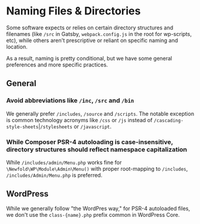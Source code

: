 # Naming Files & Directories

Some software expects or relies on certain directory structures and filenames (like `/src` in Gatsby, `webpack.config.js` in the root for wp-scripts, etc), while others aren't prescriptive or reliant on specific naming and location.

As a result, naming is pretty conditional, but we have some general preferences and more specific practices.

## General

### Avoid abbreviations like `/inc`, `/src` and `/bin`

We generally prefer `/includes`, `/source` and `/scripts`. The notable exception is common technology acronyms like `/css` or `/js` instead of `/cascading-style-sheets`|`/stylesheets` or `/javascript`.

### While Composer PSR-4 autoloading is case-insensitive, directory structures should reflect namespace capitalization

While `/includes/admin/Menu.php` works fine for `\Newfold\WP\Module\Admin\Menu()` with proper root-mapping to `/includes`, `/includes/Admin/Menu.php` is preferred.

## WordPress

While we generally follow "the WordPres way," for PSR-4 autoloaded files, we don't use the `class-{name}.php` prefix common in WordPress Core.
